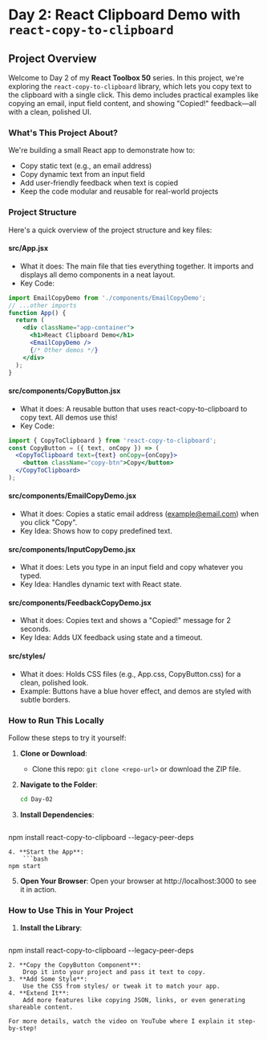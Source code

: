 # Day 2: React Clipboard Demo with `react-copy-to-clipboard`

## Project Overview

Welcome to Day 2 of my **React Toolbox 50** series. In this project, we're exploring the `react-copy-to-clipboard` library, which lets you copy text to the clipboard with a single click. This demo includes practical examples like copying an email, input field content, and showing "Copied!" feedback—all with a clean, polished UI.

### What's This Project About?

We're building a small React app to demonstrate how to:

* Copy static text (e.g., an email address)
* Copy dynamic text from an input field
* Add user-friendly feedback when text is copied
* Keep the code modular and reusable for real-world projects

### Project Structure

Here's a quick overview of the project structure and key files:

#### src/App.jsx

* What it does: The main file that ties everything together. It imports and displays all demo components in a neat layout.
* Key Code:
```jsx
import EmailCopyDemo from './components/EmailCopyDemo';
// ...other imports
function App() {
  return (
    <div className="app-container">
      <h1>React Clipboard Demo</h1>
      <EmailCopyDemo />
      {/* Other demos */}
    </div>
  );
}
```

#### src/components/CopyButton.jsx

* What it does: A reusable button that uses react-copy-to-clipboard to copy text. All demos use this!
* Key Code:
```jsx
import { CopyToClipboard } from 'react-copy-to-clipboard';
const CopyButton = ({ text, onCopy }) => (
  <CopyToClipboard text={text} onCopy={onCopy}>
    <button className="copy-btn">Copy</button>
  </CopyToClipboard>
);
```

#### src/components/EmailCopyDemo.jsx

* What it does: Copies a static email address (example@email.com) when you click "Copy".
* Key Idea: Shows how to copy predefined text.

#### src/components/InputCopyDemo.jsx

* What it does: Lets you type in an input field and copy whatever you typed.
* Key Idea: Handles dynamic text with React state.

#### src/components/FeedbackCopyDemo.jsx

* What it does: Copies text and shows a "Copied!" message for 2 seconds.
* Key Idea: Adds UX feedback using state and a timeout.

#### src/styles/

* What it does: Holds CSS files (e.g., App.css, CopyButton.css) for a clean, polished look.
* Example: Buttons have a blue hover effect, and demos are styled with subtle borders.

### How to Run This Locally

Follow these steps to try it yourself:

1. **Clone or Download**:
	* Clone this repo: `git clone <repo-url>` or download the ZIP file.
2. **Navigate to the Folder**:
	```bash
    cd Day-02
    ```
    
3. **Install Dependencies**:
	```bash
npm install react-copy-to-clipboard --legacy-peer-deps
```
4. **Start the App**:
	```bash
npm start
```
5. **Open Your Browser**:
	Open your browser at http://localhost:3000 to see it in action.

### How to Use This in Your Project

1. **Install the Library**:
	```bash
npm install react-copy-to-clipboard --legacy-peer-deps
```
2. **Copy the CopyButton Component**:
	Drop it into your project and pass it text to copy.
3. **Add Some Style**:
	Use the CSS from styles/ or tweak it to match your app.
4. **Extend It**:
	Add more features like copying JSON, links, or even generating shareable content.

For more details, watch the video on YouTube where I explain it step-by-step!